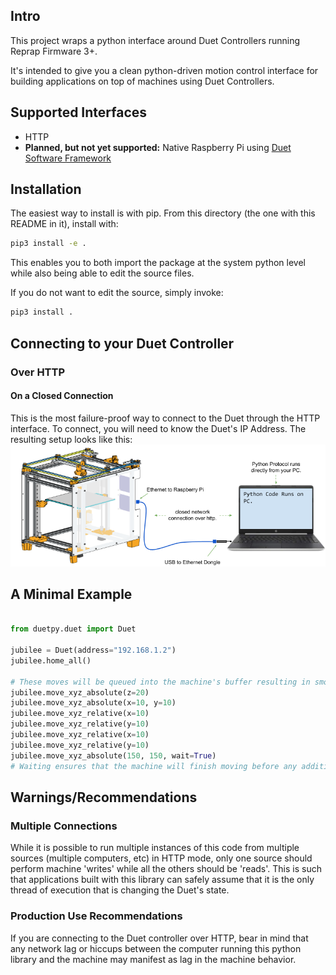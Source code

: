 ## Intro
This project wraps a python interface around Duet Controllers running Reprap Firmware 3+.

It's intended to give you a clean python-driven motion control interface for building applications on top of machines using Duet Controllers.

## Supported Interfaces
* HTTP
* **Planned, but not yet supported:** Native Raspberry Pi using [Duet Software Framework](https://github.com/Duet3D/DuetSoftwareFramework)

## Installation
The easiest way to install is with pip. From this directory (the one with this README in it), install with:
```bash
pip3 install -e .
```
This enables you to both import the package at the system python level while also being able to edit the source files.

If you do not want to edit the source, simply invoke:
```bash
pip3 install .
```

## Connecting to your Duet Controller

### Over HTTP
#### On a Closed Connection
This is the most failure-proof way to connect to the Duet through the HTTP interface.
To connect, you will need to know the Duet's IP Address. The resulting setup looks like this:
<img src="https://github.com/machineagency/duetpy/blob/main/docs/pics/jubilee_duet3_closed_network_connection.png">


## A Minimal Example
```python

from duetpy.duet import Duet

jubilee = Duet(address="192.168.1.2")
jubilee.home_all()

# These moves will be queued into the machine's buffer resulting in smooth moves.
jubilee.move_xyz_absolute(z=20)
jubilee.move_xyz_absolute(x=10, y=10)
jubilee.move_xyz_relative(x=10)
jubilee.move_xyz_relative(y=10)
jubilee.move_xyz_relative(x=10)
jubilee.move_xyz_relative(y=10)
jubilee.move_xyz_absolute(150, 150, wait=True)
# Waiting ensures that the machine will finish moving before any additional code is executed.
```

## Warnings/Recommendations
### Multiple Connections
While it is possible to run multiple instances of this code from multiple sources (multiple computers, etc) in HTTP mode, only one source should perform machine 'writes' while all the others should be 'reads'.
This is such that applications built with this library can safely assume that it is the only thread of execution that is changing the Duet's state.

### Production Use Recommendations
If you are connecting to the Duet controller over HTTP, bear in mind that any network lag or hiccups between the computer running this python library and the machine may manifest as lag in the machine behavior.
